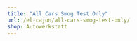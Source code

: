 ```yaml
---
title: "All Cars Smog Test Only"
url: /el-cajon/all-cars-smog-test-only/
shop: Autowerkstatt
---
```

